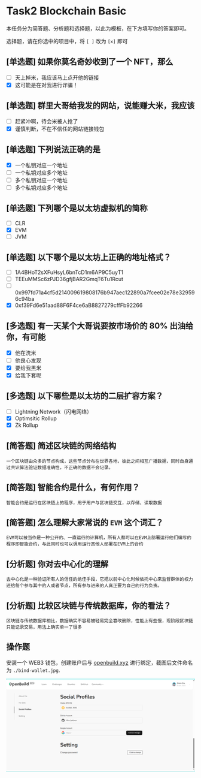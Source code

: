 # Task2 Blockchain Basic

本任务分为简答题、分析题和选择题，以此为模板，在下方填写你的答案即可。

选择题，请在你选中的项目中，将 `[ ]` 改为 `[x]` 即可

## [单选题] 如果你莫名奇妙收到了一个 NFT，那么

- [ ] 天上掉米，我应该马上点开他的链接
- [x] 这可能是在对我进行诈骗！

## [单选题] 群里大哥给我发的网站，说能赚大米，我应该

- [ ] 赶紧冲啊，待会米被人抢了
- [x] 谨慎判断，不在不信任的网站链接钱包

## [单选题] 下列说法正确的是

- [x] 一个私钥对应一个地址
- [ ] 一个私钥对应多个地址
- [ ] 多个私钥对应一个地址
- [ ] 多个私钥对应多个地址

## [单选题] 下列哪个是以太坊虚拟机的简称

- [ ] CLR
- [x] EVM
- [ ] JVM

## [单选题] 以下哪个是以太坊上正确的地址格式？

- [ ] 1A4BHoT2sXFuHsyL6bnTcD1m6AP9C5uyT1
- [ ] TEEuMMSc6zPJD36gfjBAR2GmqT6Tu1Rcut
- [ ] 0x997fd71a4cf5d214009619808176b947aec122890a7fcee02e78e329596c94ba
- [x] 0xf39Fd6e51aad88F6F4ce6aB8827279cffFb92266

## [多选题] 有一天某个大哥说要按市场价的 80% 出油给你，有可能

- [x] 他在洗米
- [ ] 他良心发现
- [x] 要给我黒米
- [x] 给我下套呢

## [多选题] 以下哪些是以太坊的二层扩容方案？

- [ ] Lightning Network（闪电网络）
- [x] Optimsitic Rollup
- [x] Zk Rollup

## [简答题] 简述区块链的网络结构

```
一个区块链由众多的节点构成，这些节点分布在世界各地，彼此之间相互广播数据，同时自身通过共识算法验证数据准确性，不正确的数据不会记录。
```

## [简答题] 智能合约是什么，有何作用？

```
智能合约是运行在区块链上的程序，用于用户与区块链交互，以存储、读取数据
```

## [简答题] 怎么理解大家常说的 `EVM` 这个词汇？

```
EVM可以被当作是一种公开的、一直运行的计算机，所有人都可以在EVM上部署运行他们编写的程序即智能合约，与此同时也可以调用运行其他人部署在EVM上的合约
```

## [分析题] 你对去中心化的理解

```
去中心化是一种验证所有人的信任的绝佳手段，它把以前中心化时候依托中心来监督群体的权力还给每个参与其中的人或者节点，所有参与进来的人真正要为自己的行为负责。
```

## [分析题] 比较区块链与传统数据库，你的看法？

```
区块链与传统数据库相比，数据确实不容易被轻易完全篡改删除，性能上有些慢，现阶段区块链只能记录交易，用法上确实单一了很多
```

## 操作题

安装一个 WEB3 钱包，创建账户后与 [openbuild.xyz](https://openbuild.xyz/profile) 进行绑定，截图后文件命名为 `./bind-wallet.jpg`.

![Picture](./bind-wallet.png)